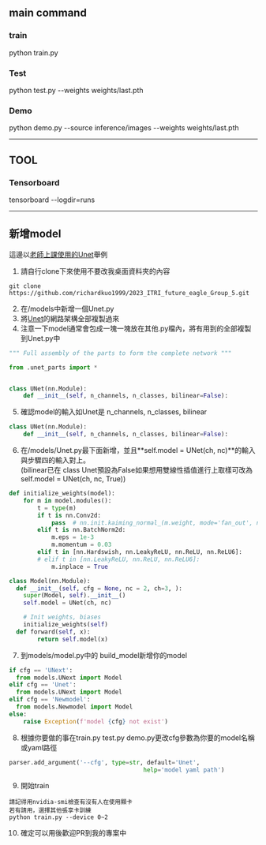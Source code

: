 ## main command

### train
python train.py

### Test
python test.py --weights weights/last.pth

### Demo 

python demo.py --source inference/images --weights weights/last.pth

---------------
## TOOL
### Tensorboard
tensorboard --logdir=runs


---------------

## 新增model

這邊以<a href="https://github.com/milesial/Pytorch-UNet">老師上課使用的Unet</a>舉例

1. 請自行clone下來使用不要改我桌面資料夾的內容
```
git clone https://github.com/richardkuo1999/2023_ITRI_future_eagle_Group_5.git
```
2. 在/models中新增一個Unet.py
3. 將<a href="https://github.com/milesial/Pytorch-UNet/blob/master/unet/unet_model.py">Unet</a>的網路架構全部複製過來
4. 注意一下model通常會包成一塊一塊放在其他.py檔內，將有用到的全部複製到Unet.py中

```python
""" Full assembly of the parts to form the complete network """

from .unet_parts import *


class UNet(nn.Module):
    def __init__(self, n_channels, n_classes, bilinear=False):
```

5. 確認model的輸入如Unet是 n_channels, n_classes, bilinear

```python
class UNet(nn.Module):
    def __init__(self, n_channels, n_classes, bilinear=False):
```

6. 在/models/Unet.py最下面新增，並且**self.model = UNet(ch, nc)**的輸入與步驟四的輸入對上。</br>
(bilinear已在 class Unet預設為False如果想用雙線性插值進行上取樣可改為self.model = UNet(ch, nc, True))

```python
def initialize_weights(model):
    for m in model.modules():
        t = type(m)
        if t is nn.Conv2d:
            pass  # nn.init.kaiming_normal_(m.weight, mode='fan_out', nonlinearity='relu')
        elif t is nn.BatchNorm2d:
            m.eps = 1e-3
            m.momentum = 0.03
        elif t in [nn.Hardswish, nn.LeakyReLU, nn.ReLU, nn.ReLU6]:
        # elif t in [nn.LeakyReLU, nn.ReLU, nn.ReLU6]:
            m.inplace = True

class Model(nn.Module):
  def __init__(self, cfg = None, nc = 2, ch=3, ):
    super(Model, self).__init__()
    self.model = UNet(ch, nc)

    # Init weights, biases
    initialize_weights(self)
  def forward(self, x):
        return self.model(x)
  ```

7. 到models/model.py中的 build_model新增你的model

```python
if cfg == 'UNext':
  from models.UNext import Model
elif cfg == 'Unet':
  from models.UNext import Model
elif cfg == 'Newmodel':
  from models.Newmodel import Model
else:
    raise Exception(f'model {cfg} not exist')
```

8. 根據你要做的事在train.py test.py demo.py更改cfg參數為你要的model名稱或yaml路徑

```python
parser.add_argument('--cfg', type=str, default='Unet', 
                                      help='model yaml path')
```

9. 開始train

```
請記得用nvidia-smi檢查有沒有人在使用顯卡
若有請用，選擇其他張享卡訓練
python train.py --device 0~2
```

10. 確定可以用後歡迎PR到我的專案中
